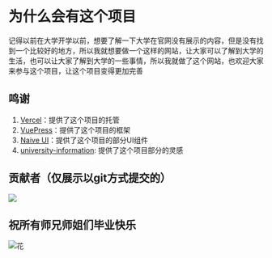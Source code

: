 # 为什么会有这个项目

记得以前在大学开学以前，想要了解一下大学在官网没有展示的内容，但是没有找到一个比较好的地方，所以我就想要做一个这样的网站，让大家可以了解到大学的生活，也可以让大家了解到大学的一些事情，所以我就做了这个网站，也欢迎大家来参与这个项目，让这个项目变得更加完善

## 鸣谢

1. [Vercel](https://vercel.com/)：提供了这个项目的托管
2. [VuePress](https://vuepress.vuejs.org)：提供了这个项目的框架
3. [Naive UI](https://www.naiveui.com)：提供了这个项目的部分UI组件
4. [university-information](https://github.com/CollegesChat/university-information/): 提供了这个项目部分的灵感

## 贡献者（仅展示以git方式提交的）

<a href="https://github.com/Riceneeder/university-wiki/graphs/contributors">
  <img src="https://contrib.rocks/image?repo=Riceneeder/university-wiki" />
</a>

## 祝所有师兄师姐们毕业快乐
![花](/assets/花.jpg)
